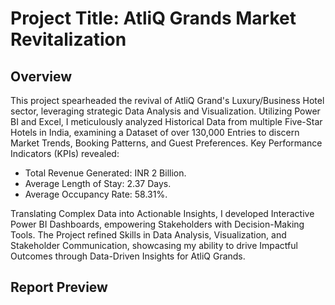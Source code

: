 # Project Title: AtliQ Grands Market Revitalization

## Overview
This project spearheaded the revival of AtliQ Grand's Luxury/Business Hotel sector, leveraging strategic Data Analysis and Visualization. Utilizing Power BI and Excel, I meticulously analyzed Historical Data from multiple Five-Star Hotels in India, examining a Dataset of over 130,000 Entries to discern Market Trends, Booking Patterns, and Guest Preferences. Key Performance Indicators (KPIs) revealed:

* Total Revenue Generated: INR 2 Billion.
* Average Length of Stay: 2.37 Days.
* Average Occupancy Rate: 58.31%.

Translating Complex Data into Actionable Insights, I developed Interactive Power BI Dashboards, empowering Stakeholders with Decision-Making Tools. The Project refined Skills in Data Analysis, Visualization, and Stakeholder Communication, showcasing my ability to drive Impactful Outcomes through Data-Driven Insights for AtliQ Grands.

## Report Preview
